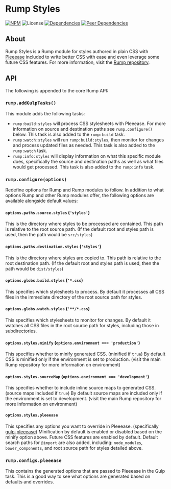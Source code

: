 # Rump Styles
[![NPM](http://img.shields.io/npm/v/rump-styles.svg?style=flat-square)](https://www.npmjs.org/package/rump-styles)
![License](http://img.shields.io/npm/l/rump-styles.svg?style=flat-square)
[![Dependencies](http://img.shields.io/david/rumps/rump-styles.svg?style=flat-square)](https://david-dm.org/rumps/rump-styles)
[![Peer Dependencies](http://img.shields.io/david/peer/rumps/rump-styles.svg?style=flat-square)](https://david-dm.org/rumps/rump-styles#info=peerDependencies)


## About
Rump Styles is a Rump module for styles authored in plain CSS with
[Pleeease](http://pleeease.io/) included to write better CSS with ease and even
leverage some future CSS features. For more information, visit the
[Rump repository](https://github.com/rumps/rump).


## API
The following is appended to the core Rump API:

### `rump.addGulpTasks()`
This module adds the following tasks:
- `rump:build:styles` will process CSS stylesheets with Pleeease. For more
  information on source and destination paths see `rump.configure()` below.
  This task is also added to the `rump:build` task.
- `rump:watch:styles` will run `rump:build:styles`, then monitor for changes
  and process updated files as needed. This task is also added to the
  `rump:watch` task.
- `rump:info:styles` will display information on what this specific module
  does, specifically the source and destination paths as well as what files
  would get processed. This task is also added to the `rump:info` task.

### `rump.configure(options)`
Redefine options for Rump and Rump modules to follow. In addition to what
options Rump and other Rump modules offer, the following options are
available alongside default values:

#### `options.paths.source.styles` (`'styles'`)
This is the directory where styles to be processed are contained. This path is
relative to the root source path. (If the default root and styles path is used,
then the path would be `src/styles`)

#### `options.paths.destination.styles` (`'styles'`)
This is the directory where styles are copied to. This path is relative to the
root destination path. (If the default root and styles path is used, then the
path would be `dist/styles`)

#### `options.globs.build.styles` (`'*.css`)
This specifies which stylesheets to process. By default it processes all CSS
files in the immediate directory of the root source path for styles.

#### `options.globs.watch.styles` (`'**/*.css`)
This specifies which stylesheets to monitor for changes. By default it watches
all CSS files in the root source path for styles, including those in
subdirectories.

#### `options.styles.minify` (`options.environment === 'production'`)
This specifies whether to minify generated CSS. (minified if `true`) By default
CSS is minified only if the environment is set to production. (visit the main
Rump repository for more information on environment)

#### `options.styles.sourceMap` (`options.environment === 'development'`)
This specifies whether to include inline source maps to generated CSS. (source
maps included if `true`) By default source maps are included only if the
environment is set to development. (visit the main Rump repository for more
information on environment)

#### `options.styles.pleeease`
This specifies any options you want to override in Pleeease. (specifically
[gulp-pleeease](https://github.com/danielhusar/gulp-pleeease)) Minification by
default is enabled or disabled based on the minify option above. Future CSS
features are enabled by default. Default search paths for `@import` are also
added, including: `node_modules`, `bower_components`, and root source path for
styles detailed above.

### `rump.configs.pleeease`
This contains the generated options that are passed to Pleeease in the Gulp
task. This is a good way to see what options are generated based on defaults
and overrides.
